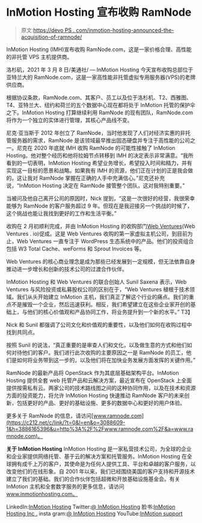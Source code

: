 # InMotion Hosting 宣布收购 RamNode

> 原文:[https://devo PS . com/inmotion-hosting-announced-the-acquisition-of-ramnode/](https://devops.com/inmotion-hosting-announces-the-acquisition-of-ramnode/)

InMotion Hosting (IMH)宣布收购 RamNode.com，这是一家价格合理、高性能的非托管 VPS 主机提供商。

洛杉矶，2021 年 3 月 8 日/美通社/ — InMotion Hosting 今天宣布收购总部位于亚特兰大的 RamNode.com，这是一家高性能非托管虚拟专用服务器(VPS)的老牌供应商。

根据协议条款，RamNode.com、其客户、员工以及位于洛杉机、T2、西雅图、T4、亚特兰大、纽约和荷兰的五个数据中心现在都将处于 InMotion 托管的保护伞之下。InMotion Hosting 打算继续利用 RamNode 的现有团队，RamNode.com 将作为一个独立的实体进行管理，其核心产品线不变。

尼克·亚当斯于 2012 年创立了 RamNode，当时他发现了人们对经济实惠的非托管服务器的需求，RamNode 是该领域最早推出固态硬盘并专注于高性能的公司之一。尼克在 2020 年底就 IMH 收购 RamNode 的可能性接触了 InMotion Hosting。他对整个经历和他将拉姆节点转移到 IMH 的决定表示非常满意。“我所看到的一切表明，InMotion Hosting 希望业务增长，希望投入时间和精力，并有实现这一目标的愿景和战略。如果我有 IMH 的资源，他们正在计划的正是我会做的。这让我对 RamNode 掌握在正确的人手中充满信心。”尼克还补充说，“InMotion Hosting 决定在 RamNode 接管整个团队，这对我特别重要。”

当被问及他自己离开公司的原因时，Nick 提到，“这是一次很好的经营，我很荣幸能够为 RamNode 的客户服务超过 9 年。但现在是我迎接另一个挑战的时候了，这个挑战也能让我找到更好的工作和生活平衡。”

收购在 2 月初顺利完成，并由 InMotion Hosting 的收购部门[Web Ventures](https://c212.net/c/link/?t=0&l=en&o=3088609-1&h=2816445507&u=https%3A%2F%2Fwebventures.io%2F&a=Web+Ventures)(Web Ventures . io)促成。这是 Web Ventures 收购的第一家虚拟主机公司，到目前为止，Web Ventures 一直专注于 WordPress 生态系统中的产品。他们的投资组合包括 W3 Total Cache、weForms 和 Sprout Invoices 等。

Web Ventures 的核心商业理念是成为那些已经发展到一定规模，但无法依靠自身推动进一步增长和创新的技术公司的过渡合作伙伴。

InMotion Hosting 和 Web Ventures 的联合创始人 Sunil Saxena 表示，Web Ventures 与风险投资或私募股权公司的区别在于，“Web Ventures 植根于技术领域。我们从头开始建立 InMotion 主机，我们真正了解这个行业的痛点。我们的重点不是摧毁一个企业，然后迅速获利。相反，我们希望建立在这些企业家开创的基础上，与他们的核心价值观和产品协同工作，将业务提升到一个新的水平。”
T3】

Nick 和 Sunil 都强调了公司文化和价值观的重要性，以及他们如何在收购过程中找到共同点。

按照 Sunil 的说法，“真正重要的是审查人们和文化，以及做生意的方式和他们如何对待他们的客户。我们进行此次收购的主要原因之一是 RamNode 的员工，他们是如何将业务带到这一步的，以及他们将在加快业务发展方面发挥的关键作用。”

RamNode 的最新产品将 OpenStack 作为其底层基础架构平台。InMotion Hosting 提供全套 web 托管产品和云解决方案，最近宣布在 OpenStack 上全面提供按需私有云。两家公司的技术路线图之间的这种协同作用，以及在技术和资源方面的投资能力，将允许 InMotion Hosting 快速推动 RamNode 客户的未来创新，包括更好的产品、更好的基础设施、更多的数据中心和更好的用户体验。

更多关于 RamNode 的信息，请访问[www.ramnode.com](https://c212.net/c/link/?t=0&l=en&o=3088609-1&h=3886165396&u=http%3A%2F%2Fwww.ramnode.com%2F&a=www.ramnode.com)。

**关于 InMotion Hosting** InMotion Hosting 是一家私营技术公司，为全球的企业和企业家提供网络托管、基于云的解决方案和托管服务。InMotion Hosting 在全球拥有成千上万的客户，其使命是为任何人提供工具、平台和卓越的客户服务，以改变他们的在线形象。自 2001 年以来，我们已经围绕美国的客户支持和开源技术建立了我们的基础。我们的合作伙伴包括超微和开放基础设施基金会。有关 InMotion 主机和全套数字服务的更多信息，请访问 www.inmotionhosting.com。

LinkedIn:[InMotion Hosting](https://c212.net/c/link/?t=0&l=en&o=3088609-1&h=634788794&u=https%3A%2F%2Fwww.linkedin.com%2Fcompany%2Finmotion-hosting%2F&a=InMotion+Hosting)
Twitter:[@ InMotion Hosting](https://c212.net/c/link/?t=0&l=en&o=3088609-1&h=2161990596&u=https%3A%2F%2Ftwitter.com%2Finmotionhosting&a=%40inmotionhosting)
脸书:[InMotion Hosting Inc .](https://c212.net/c/link/?t=0&l=en&o=3088609-1&h=4028452762&u=https%3A%2F%2Fwww.facebook.com%2Finmotionhosting&a=InMotion+Hosting+Inc.)
insta gram:[@ InMotion Hosting](https://c212.net/c/link/?t=0&l=en&o=3088609-1&h=2238714933&u=https%3A%2F%2Fwww.instagram.com%2Finmotionhosting%2F%3Fhl%3Den&a=%40inmotionhosting)
YouTube:[InMotion support](https://c212.net/c/link/?t=0&l=en&o=3088609-1&h=1614557033&u=https%3A%2F%2Fwww.youtube.com%2Fuser%2FInMotionSupport&a=InMotionSupport)